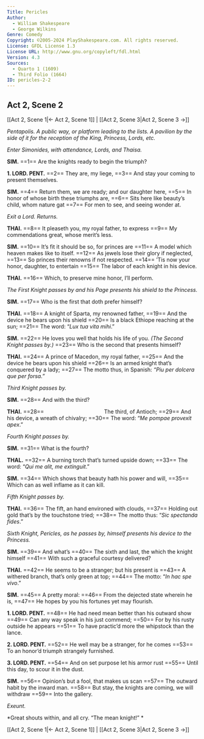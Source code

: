 ```yaml
---
Title: Pericles
Author: 
  - William Shakespeare
  - George Wilkins
Genre: Comedy
Copyright: ©2005-2024 PlayShakespeare.com. All rights reserved.
License: GFDL License 1.3
License URL: http://www.gnu.org/copyleft/fdl.html
Version: 4.3
Sources:
  - Quarto 1 (1609)
  - Third Folio (1664)
ID: pericles-2-2
---
```


## Act 2, Scene 2
[[Act 2, Scene 1|← Act 2, Scene 1]] | [[Act 2, Scene 3|Act 2, Scene 3 →]]

*Pentapolis. A public way, or platform leading to the lists. A pavilion by the side of it for the reception of the King, Princess, Lords, etc.*

*Enter Simonides, with attendance, Lords, and Thaisa.*

**SIM.**
==1== Are the knights ready to begin the triumph?

**1. LORD. PENT.**
==2== They are, my liege,
==3== And stay your coming to present themselves.

**SIM.**
==4== Return them, we are ready; and our daughter here,
==5== In honor of whose birth these triumphs are,
==6== Sits here like beauty’s child, whom nature gat
==7== For men to see, and seeing wonder at.

*Exit a Lord. Returns.*

**THAI.**
==8== It pleaseth you, my royal father, to express
==9== My commendations great, whose merit’s less.

**SIM.**
==10== It’s fit it should be so, for princes are
==11== A model which heaven makes like to itself.
==12== As jewels lose their glory if neglected,
==13== So princes their renowns if not respected.
==14== ’Tis now your honor, daughter, to entertain
==15== The labor of each knight in his device.

**THAI.**
==16== Which, to preserve mine honor, I’ll perform.

*The First Knight passes by and his Page presents his shield to the Princess.*

**SIM.**
==17== Who is the first that doth prefer himself?

**THAI.**
==18== A knight of Sparta, my renowned father,
==19== And the device he bears upon his shield
==20== Is a black Ethiope reaching at the sun;
==21== The word: “*Lux tua vita mihi*.”

**SIM.**
==22== He loves you well that holds his life of you.
*(The Second Knight passes by.)*
==23== Who is the second that presents himself?

**THAI.**
==24== A prince of Macedon, my royal father,
==25== And the device he bears upon his shield
==26== Is an armed knight that’s conquered by a lady;
==27== The motto thus, in Spanish: *“Piu per dolcera que per forsa.”*

*Third Knight passes by.*

**SIM.**
==28== And with the third?

**THAI.**
==28==            The third, of Antioch;
==29== And his device, a wreath of chivalry;
==30== The word: “*Me pompae provexit apex*.”

*Fourth Knight passes by.*

**SIM.**
==31== What is the fourth?

**THAL.**
==32== A burning torch that’s turned upside down;
==33== The word: “*Qui me alit, me extinguit*.”

**SIM.**
==34== Which shows that beauty hath his power and will,
==35== Which can as well inflame as it can kill.

*Fifth Knight passes by.*

**THAI.**
==36== The fift, an hand environed with clouds,
==37== Holding out gold that’s by the touchstone tried;
==38== The motto thus: “*Sic spectanda fides*.”

*Sixth Knight, Pericles, as he passes by, himself presents his device to the Princess.*

**SIM.**
==39== And what’s
==40== The sixth and last, the which the knight himself
==41== With such a graceful courtesy delivered?

**THAI.**
==42== He seems to be a stranger; but his present is
==43== A withered branch, that’s only green at top;
==44== The motto: “*In hac spe vivo*.”

**SIM.**
==45== A pretty moral:
==46== From the dejected state wherein he is,
==47== He hopes by you his fortunes yet may flourish.

**1. LORD. PENT.**
==48== He had need mean better than his outward show
==49== Can any way speak in his just commend;
==50== For by his rusty outside he appears
==51== To have practic’d more the whipstock than the lance.

**2. LORD. PENT.**
==52== He well may be a stranger, for he comes
==53== To an honor’d triumph strangely furnished.

**3. LORD. PENT.**
==54== And on set purpose let his armor rust
==55== Until this day, to scour it in the dust.

**SIM.**
==56== Opinion’s but a fool, that makes us scan
==57== The outward habit by the inward man.
==58== But stay, the knights are coming, we will withdraw
==59== Into the gallery.

*Exeunt.*

*Great shouts within, and all cry. “The mean knight!” *

[[Act 2, Scene 1|← Act 2, Scene 1]] | [[Act 2, Scene 3|Act 2, Scene 3 →]]
